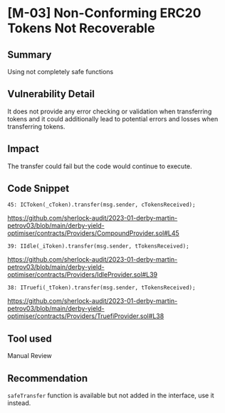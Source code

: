 # [M-03] Non-Conforming ERC20 Tokens Not Recoverable

## Summary

Using not completely safe functions

## Vulnerability Detail

It does not provide any error checking or validation when transferring tokens and it could additionally lead to potential errors and losses when transferring tokens.

## Impact

The transfer could fail but the code would continue to execute.

## Code Snippet

```solidity
45: ICToken(_cToken).transfer(msg.sender, cTokensReceived);
```

https://github.com/sherlock-audit/2023-01-derby-martin-petrov03/blob/main/derby-yield-optimiser/contracts/Providers/CompoundProvider.sol#L45

```solidity
39: IIdle(_iToken).transfer(msg.sender, tTokensReceived);
```

https://github.com/sherlock-audit/2023-01-derby-martin-petrov03/blob/main/derby-yield-optimiser/contracts/Providers/IdleProvider.sol#L39

```solidity
38: ITruefi(_tToken).transfer(msg.sender, tTokensReceived);
```

https://github.com/sherlock-audit/2023-01-derby-martin-petrov03/blob/main/derby-yield-optimiser/contracts/Providers/TruefiProvider.sol#L38

## Tool used

Manual Review

## Recommendation

`safeTransfer` function is available but not added in the interface, use it instead.
